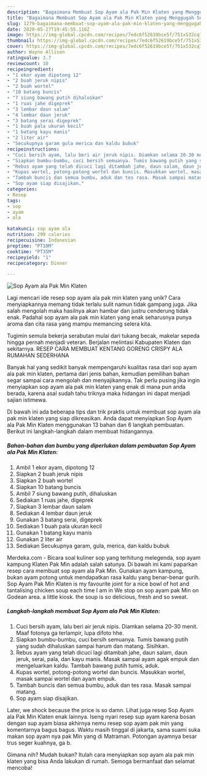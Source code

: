 ```yaml
---
description: "Bagaimana Membuat Sop Ayam ala Pak Min Klaten yang Menggugah Selera"
title: "Bagaimana Membuat Sop Ayam ala Pak Min Klaten yang Menggugah Selera"
slug: 1279-bagaimana-membuat-sop-ayam-ala-pak-min-klaten-yang-menggugah-selera
date: 2020-05-27T19:45:55.116Z
image: https://img-global.cpcdn.com/recipes/7edc6f52619bce5f/751x532cq70/sop-ayam-ala-pak-min-klaten-foto-resep-utama.jpg
thumbnail: https://img-global.cpcdn.com/recipes/7edc6f52619bce5f/751x532cq70/sop-ayam-ala-pak-min-klaten-foto-resep-utama.jpg
cover: https://img-global.cpcdn.com/recipes/7edc6f52619bce5f/751x532cq70/sop-ayam-ala-pak-min-klaten-foto-resep-utama.jpg
author: Wayne Allison
ratingvalue: 3.7
reviewcount: 10
recipeingredient:
- "1 ekor ayam dipotong 12"
- "2 buah jeruk nipis"
- "2 buah wortel"
- "10 batang buncis"
- "7 siung bawang putih dihaluskan"
- "1 ruas jahe digeprek"
- "3 lembar daun salam"
- "4 lembar daun jeruk"
- "3 batang serai digeprek"
- "1 buah pala ukuran kecil"
- "1 batang kayu manis"
- "2 liter air"
- "Secukupnya garam gula merica dan kaldu bubuk"
recipeinstructions:
- "Cuci bersih ayam, lalu beri air jeruk nipis. Diamkan selama 20-30 menit. Maaf fotonya ga terlampir, lupa difoto hhe."
- "Siapkan bumbu-bumbu, cuci bersih semuanya. Tumis bawang putih yang sudah dihaluskan sampai harum dan matang. Sisihkan."
- "Rebus ayam yang telah dicuci lagi ditambah jahe, daun salam, daun jeruk, serai, pala, dan kayu manis. Masak sampai ayam agak empuk dan mengeluarkan kaldu. Tambah bawang putih tumis, aduk."
- "Kupas wortel, potong-potong wortel dan buncis. Masukkan wortel, masak sampai wortel dan ayam empuk."
- "Tambah buncis dan semua bumbu, aduk dan tes rasa. Masak sampai matang."
- "Sop ayam siap disajikan."
categories:
- Resep
tags:
- sop
- ayam
- ala

katakunci: sop ayam ala 
nutrition: 299 calories
recipecuisine: Indonesian
preptime: "PT10M"
cooktime: "PT35M"
recipeyield: "1"
recipecategory: Dinner

---
```



![Sop Ayam ala Pak Min Klaten](https://img-global.cpcdn.com/recipes/7edc6f52619bce5f/751x532cq70/sop-ayam-ala-pak-min-klaten-foto-resep-utama.jpg)

Lagi mencari ide resep sop ayam ala pak min klaten yang unik? Cara menyiapkannya memang tidak terlalu sulit namun tidak gampang juga. Jika salah mengolah maka hasilnya akan hambar dan justru cenderung tidak enak. Padahal sop ayam ala pak min klaten yang enak seharusnya punya aroma dan cita rasa yang mampu memancing selera kita.

Tugimin semula bekerja serabutan mulai dari tukang becak, makelar sepeda hingga pernah menjadi veteran. Berjalan melintasi Kabupaten Klaten dan sekitarnya. RESEP CARA MEMBUAT KENTANG GORENG CRISPY ALA RUMAHAN SEDERHANA

Banyak hal yang sedikit banyak mempengaruhi kualitas rasa dari sop ayam ala pak min klaten, pertama dari jenis bahan, kemudian pemilihan bahan segar sampai cara mengolah dan menyajikannya. Tak perlu pusing jika ingin menyiapkan sop ayam ala pak min klaten yang enak di mana pun anda berada, karena asal sudah tahu triknya maka hidangan ini dapat menjadi sajian istimewa.


Di bawah ini ada beberapa tips dan trik praktis untuk membuat sop ayam ala pak min klaten yang siap dikreasikan. Anda dapat menyiapkan Sop Ayam ala Pak Min Klaten menggunakan 13 bahan dan 6 langkah pembuatan. Berikut ini langkah-langkah dalam membuat hidangannya.

<!--inarticleads1-->

##### Bahan-bahan dan bumbu yang diperlukan dalam pembuatan Sop Ayam ala Pak Min Klaten:

1. Ambil 1 ekor ayam, dipotong 12
1. Siapkan 2 buah jeruk nipis
1. Siapkan 2 buah wortel
1. Siapkan 10 batang buncis
1. Ambil 7 siung bawang putih, dihaluskan
1. Sediakan 1 ruas jahe, digeprek
1. Siapkan 3 lembar daun salam
1. Sediakan 4 lembar daun jeruk
1. Gunakan 3 batang serai, digeprek
1. Sediakan 1 buah pala ukuran kecil
1. Gunakan 1 batang kayu manis
1. Gunakan 2 liter air
1. Sediakan Secukupnya garam, gula, merica, dan kaldu bubuk


Merdeka.com - Bicara soal kuliner sop yang terhitung melegenda, sop ayam kampung Klaten Pak Min adalah salah satunya. Di bawah ini kami paparkan resep cara membuat sop ayam ala Pak Min. Gunakan ayam kampung, bukan ayam potong untuk mendapatkan rasa kaldu yang benar-benar gurih. Sop Ayam Pak Min Klaten is my favourite joint for a nice bowl of hot and tantalising chicken soup each time I am in We stop on sop ayam pak Min on Godean area. a little kiosk. the soup is so delicious, fresh and so sweat. 

<!--inarticleads2-->

##### Langkah-langkah membuat Sop Ayam ala Pak Min Klaten:

1. Cuci bersih ayam, lalu beri air jeruk nipis. Diamkan selama 20-30 menit. Maaf fotonya ga terlampir, lupa difoto hhe.
1. Siapkan bumbu-bumbu, cuci bersih semuanya. Tumis bawang putih yang sudah dihaluskan sampai harum dan matang. Sisihkan.
1. Rebus ayam yang telah dicuci lagi ditambah jahe, daun salam, daun jeruk, serai, pala, dan kayu manis. Masak sampai ayam agak empuk dan mengeluarkan kaldu. Tambah bawang putih tumis, aduk.
1. Kupas wortel, potong-potong wortel dan buncis. Masukkan wortel, masak sampai wortel dan ayam empuk.
1. Tambah buncis dan semua bumbu, aduk dan tes rasa. Masak sampai matang.
1. Sop ayam siap disajikan.


Later, we shock because the price is so damn. Lihat juga resep Sop Ayam ala Pak Min Klaten enak lainnya. Iseng nyari resep sup ayam karena bosan dengan sup ayam biasa akhirnya nemu resep sop ayam pak min yang komentarnya bagus bagus. Waktu masih tinggal di jakarta, sama suami suka makan sop ayam nya pak Min yang di Matraman. Potongan ayamnya besar trus seger kuahnya, ga b. 

Gimana nih? Mudah bukan? Itulah cara menyiapkan sop ayam ala pak min klaten yang bisa Anda lakukan di rumah. Semoga bermanfaat dan selamat mencoba!
